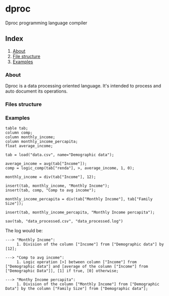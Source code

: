 # dproc
Dproc programming language compiler

## Index

1. [About](#about)
2. [File structure](#file-structure)
3. [Examples](#examples)

### About

Dproc is a data processing oriented language. It's intended to process and auto document its operations. 

### Files structure

### Examples

``` 
table tab;
column comp;
column monthly_income;
column monthly_income_percapita;
float average_income;

tab = load("data.csv", name="Demographic data");

average_income = avg(tab["Income"]);
comp = logic_comp(tab["renda"], >, average_income, 1, 0);

monthly_income = div(tab["Income"], 12);

insert(tab, monthly_income, "Monthly Income");
insert(tab, comp, "Comp to avg income");

monthly_income_percapita = div(tab["Monthly Income"], tab["Family Size"]);

insert(tab, monthly_income_percapita, "Monthly Income percapita");

sav(tab, "data_processed.csv", "data_processed.log")
```

The log would be:

``` 
---> "Monthly Income":
     1. Division of the column ["Income"] from ["Demographic data"] by [12];
	 
---> "Comp to avg income": 
     1. Logic operation [>] between column ["Income"] from ["Demographic data"] and [average of the column ["Income"] from ["Demographic Data"]], [1] if true, [0] otherwise;

---> "Monthy Income percapita":
     1. Division of the column ["Monthly Income"] from ["Demographic Data"] by the column ["Family Size"] from ["Demographic data"];
```



